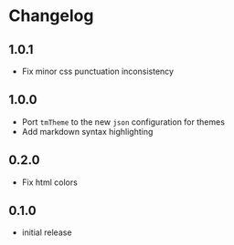 # Changelog

## 1.0.1

- Fix minor css punctuation inconsistency

## 1.0.0

- Port `tmTheme` to the new `json` configuration for themes
- Add markdown syntax highlighting

## 0.2.0

- Fix html colors

## 0.1.0

- initial release